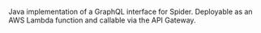 Java implementation of a GraphQL interface for Spider. 
Deployable as an AWS Lambda function and callable via the API Gateway.